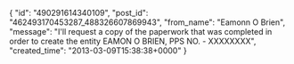  {
   "id": "490291614340109",
   "post_id": "462493170453287_488326607869943",
   "from_name": "Eamonn O Brien",
   "message": "I'll request a copy of the paperwork that was completed in order to create the entity EAMON O BRIEN, PPS NO. - XXXXXXXX",
   "created_time": "2013-03-09T15:38:38+0000"
 }
